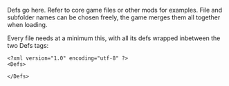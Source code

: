 Defs go here. Refer to core game files or other mods for examples. File and subfolder names can be chosen freely, the game merges them all together when loading.  
  
Every file needs at a minimum this, with all its defs wrapped inbetween the two Defs tags:  
```
<?xml version="1.0" encoding="utf-8" ?>
<Defs>

</Defs>
```